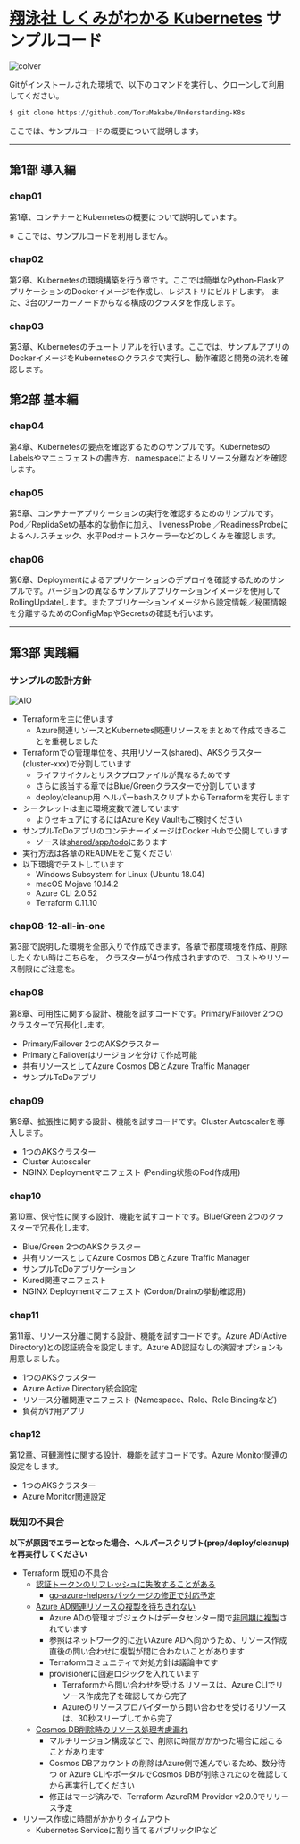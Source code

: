 # [翔泳社 しくみがわかる Kubernetes](https://www.shoeisha.co.jp/book/detail/9784798157849) サンプルコード

![colver](https://www.seshop.com/static/images/product/22378/L.png)

Gitがインストールされた環境で、以下のコマンドを実行し、クローンして利用してください。

```bash
$ git clone https://github.com/ToruMakabe/Understanding-K8s
```

ここでは、サンプルコードの概要について説明します。

---

## 第1部 導入編

### chap01

第1章、コンテナーとKubernetesの概要について説明しています。

※ ここでは、サンプルコードを利用しません。

### chap02

第2章、Kubernetesの環境構築を行う章です。ここでは簡単なPython-FlaskアプリケーションのDockerイメージを作成し、レジストリにビルドします。
また、3台のワーカーノードからなる構成のクラスタを作成します。

### chap03

第3章、Kubernetesのチュートリアルを行います。ここでは、サンプルアプリのDockerイメージをKubernetesのクラスタで実行し、動作確認と開発の流れを確認します。

## 第2部 基本編

### chap04

第4章、Kubernetesの要点を確認するためのサンプルです。KubernetesのLabelsやマニュフェストの書き方、namespaceによるリソース分離などを確認します。

### chap05

第5章、コンテナーアプリケーションの実行を確認するためのサンプルです。Pod／ReplidaSetの基本的な動作に加え、 livenessProbe ／ReadinessProbeによるヘルスチェック、水平Podオートスケーラーなどのしくみを確認します。

### chap06

第6章、Deploymentによるアプリケーションのデプロイを確認するためのサンプルです。バージョンの異なるサンプルアプリケーションイメージを使用してRollingUpdateします。またアプリケーションイメージから設定情報／秘匿情報を分離するためのConfigMapやSecretsの確認も行います。

---  

## 第3部 実践編

### サンプルの設計方針

![AIO](https://github.com/ToruMakabe/Understanding-K8s/blob/master/pics/ch-aio.jpg?raw=true "AIO")

* Terraformを主に使います
  * Azure関連リソースとKubernetes関連リソースをまとめて作成できることを重視しました
* Terraformでの管理単位を、共用リソース(shared)、AKSクラスター(cluster-xxx)で分割しています
  * ライフサイクルとリスクプロファイルが異なるためです
  * さらに該当する章ではBlue/Greenクラスターで分割しています
  * deploy/cleanup用 ヘルパーbashスクリプトからTerraformを実行します
* シークレットは主に環境変数で渡しています
  * よりセキュアにするにはAzure Key Vaultもご検討ください
* サンプルToDoアプリのコンテナーイメージはDocker Hubで公開しています
  * ソースは[shared/app/todo](https://github.com/ToruMakabe/Understanding-K8s/tree/master/shared/app/todo)にあります
* 実行方法は各章のREADMEをご覧ください
* 以下環境でテストしています
  * Windows Subsystem for Linux (Ubuntu 18.04)
  * macOS Mojave 10.14.2
  * Azure CLI 2.0.52
  * Terraform 0.11.10

### chap08-12-all-in-one

第3部で説明した環境を全部入りで作成できます。各章で都度環境を作成、削除したくない時はこちらを。
クラスターが4つ作成されますので、コストやリソース制限にご注意を。

### chap08

第8章、可用性に関する設計、機能を試すコードです。Primary/Failover 2つのクラスターで冗長化します。

* Primary/Failover 2つのAKSクラスター
* PrimaryとFailoverはリージョンを分けて作成可能
* 共有リソースとしてAzure Cosmos DBとAzure Traffic Manager
* サンプルToDoアプリ

### chap09

第9章、拡張性に関する設計、機能を試すコードです。Cluster Autoscalerを導入します。

* 1つのAKSクラスター
* Cluster Autoscaler
* NGINX Deploymentマニフェスト (Pending状態のPod作成用)

### chap10

第10章、保守性に関する設計、機能を試すコードです。Blue/Green 2つのクラスターで冗長化します。

* Blue/Green 2つのAKSクラスター
* 共有リソースとしてAzure Cosmos DBとAzure Traffic Manager
* サンプルToDoアプリケーション
* Kured関連マニフェスト
* NGINX Deploymentマニフェスト (Cordon/Drainの挙動確認用)

### chap11

第11章、リソース分離に関する設計、機能を試すコードです。Azure AD(Active Directory)との認証統合を設定します。Azure AD認証なしの演習オプションも用意しました。

* 1つのAKSクラスター
* Azure Active Directory統合設定
* リソース分離関連マニフェスト (Namespace、Role、Role Bindingなど)
* 負荷がけ用アプリ

### chap12

第12章、可観測性に関する設計、機能を試すコードです。Azure Monitor関連の設定をします。

* 1つのAKSクラスター
* Azure Monitor関連設定

### <a name ="known_issue">既知の不具合</a>

__以下が原因でエラーとなった場合、ヘルパースクリプト(prep/deploy/cleanup)を再実行してください__

* Terraform 既知の不具合
  * [認証トークンのリフレッシュに失敗することがある](https://github.com/terraform-providers/terraform-provider-azurerm/issues/2602)
    * [go-azure-helpersパッケージの修正で対応予定](https://github.com/hashicorp/go-azure-helpers/issues/22)
  * [Azure AD関連リソースの複製を待ちきれない](https://github.com/terraform-providers/terraform-provider-azuread/issues/4)
    * Azure ADの管理オブジェクトはデータセンター間で[非同期に複製](https://docs.microsoft.com/ja-jp/azure/active-directory/fundamentals/active-directory-architecture)されています
    * 参照はネットワーク的に近いAzure ADへ向かうため、リソース作成直後の問い合わせに複製が間に合わないことがあります
    * Terraformコミュニティで対処方針は議論中です
    * provisionerに回避ロジックを入れています
      * Terraformから問い合わせを受けるリソースは、Azure CLIでリソース作成完了を確認してから完了
      * Azureのリソースプロバイダーから問い合わせを受けるリソースは、30秒スリープしてから完了
  * [Cosmos DB削除時のリソース処理考慮漏れ](https://github.com/terraform-providers/terraform-provider-azurerm/pull/2702)
    * マルチリージョン構成などで、削除に時間がかかった場合に起こることがあります
    * Cosmos DBアカウントの削除はAzure側で進んでいるため、数分待つ or Azure CLIやポータルでCosmos DBが削除されたのを確認してから再実行してください
    * 修正はマージ済みで、Terraform AzureRM Provider v2.0.0でリリース予定
* リソース作成に時間がかかりタイムアウト
  * Kubernetes Serviceに割り当てるパブリックIPなど